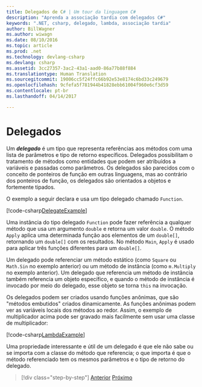 ```yaml
---
title: Delegados de C# | Um tour da linguagem C#
description: "Aprenda a associação tardia com delegados C#"
keywords: ".NET, csharp, delegado, lambda, associação tardia"
author: BillWagner
ms.author: wiwagn
ms.date: 08/10/2016
ms.topic: article
ms.prod: .net
ms.technology: devlang-csharp
ms.devlang: csharp
ms.assetid: 3cc27357-3ac2-43a1-aad0-86a77b88f884
ms.translationtype: Human Translation
ms.sourcegitcommit: 19006cc5f24ffc66b92e53e8174c6bd33c249679
ms.openlocfilehash: 9cfefa5f781944b41828ebb61004f960e6cf3d59
ms.contentlocale: pt-br
ms.lasthandoff: 04/14/2017

---
```


# <a name="delegates"></a>Delegados

Um ***delegado*** é um tipo que representa referências aos métodos com uma lista de parâmetros e tipo de retorno específicos. Delegados possibilitam o tratamento de métodos como entidades que podem ser atribuídos a variáveis e passadas como parâmetros. Os delegados são parecidos com o conceito de ponteiros de função em outras linguagens, mas ao contrário dos ponteiros de função, os delegados são orientados a objetos e fortemente tipados.

O exemplo a seguir declara e usa um tipo delegado chamado `Function`.

[!code-csharp[DelegateExample](../../../samples/snippets/csharp/tour/delegates/Program.cs#L3-L37)]

Uma instância do tipo delegado `Function` pode fazer referência a qualquer método que usa um argumento `double` e retorna um valor `double`. O método `Apply` aplica uma determinada função aos elementos de um `double[]`, retornando um `double[]` com os resultados. No método `Main`, `Apply` é usado para aplicar três funções diferentes para um `double[]`.

Um delegado pode referenciar um método estático (como `Square` ou `Math.Sin` no exemplo anterior) ou um método de instância (como `m.Multiply` no exemplo anterior). Um delegado que referencia um método de instância também referencia um objeto específico, e quando o método de instância é invocado por meio do delegado, esse objeto se torna `this` na invocação.

Os delegados podem ser criados usando funções anônimas, que são "métodos embutidos" criados dinamicamente. As funções anônimas podem ver as variáveis locais dos métodos ao redor. Assim, o exemplo de multiplicador acima pode ser gravado mais facilmente sem usar uma classe de multiplicador:

[!code-csharp[LambdaExample](../../../samples/snippets/csharp/tour/delegates/Program.cs#L44-L44)]

Uma propriedade interessante e útil de um delegado é que ele não sabe ou se importa com a classe do método que referencia; o que importa é que o método referenciado tem os mesmos parâmetros e o tipo de retorno do delegado.

>[!div class="step-by-step"]
[Anterior](enums.md)
[Próximo](attributes.md)


